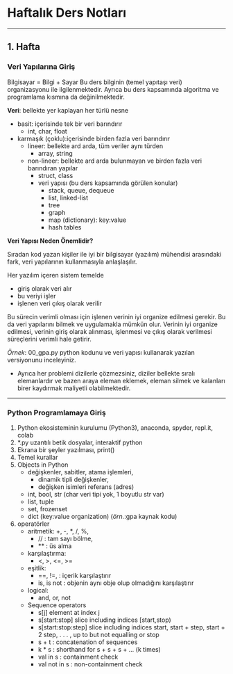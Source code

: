 # Haftalık Ders Notları
---
## 1. Hafta
### Veri Yapılarına Giriş
Bilgisayar = Bilgi + Sayar
Bu ders bilginin (temel yapıtaşı veri) organizasyonu ile ilgilenmektedir. Ayrıca bu ders kapsamında algoritma ve programlama kısmına da değinilmektedir.

**Veri**: bellekte yer kaplayan her türlü nesne

* basit: içerisinde tek bir veri barındırır
  * int, char, float
* karmaşık (çoklu):içerisinde birden fazla veri barındırır
  * lineer: bellekte ard arda, tüm veriler aynı türden
    * array, string
  * non-lineer: bellekte ard arda bulunmayan ve birden fazla veri barındıran yapılar
    * struct, class
    * veri yapısı (bu ders kapsamında görülen konular)
      * stack, queue, dequeue
      * list, linked-list
      * tree
      * graph
      * map (dictionary): key:value
      * hash tables

**Veri Yapısı Neden Önemlidir?**

Sıradan kod yazan kişiler ile iyi bir bilgisayar (yazılım) mühendisi arasındaki fark, veri yapılarının kullanmasıyla anlaşlaşılır. 

Her yazılım içeren sistem temelde 
* giriş olarak veri alır
* bu veriyi işler
* işlenen veri çıkış olarak verilir

Bu sürecin verimli olması için işlenen verinin iyi organize edilmesi gerekir. Bu da veri yapılarını bilmek ve uygulamakla mümkün olur. Verinin iyi organize edilmesi, verinin giriş olarak alınması, işlenmesi ve çıkış olarak verilmesi süreçlerini verimli hale getirir.

*Örnek*: 00_gpa.py python kodunu ve veri yapısı kullanarak yazılan versiyonunu inceleyiniz.

* Ayrıca her problemi dizilerle çözmezsiniz, diziler bellekte sıralı elemanlardır ve bazen araya eleman eklemek, eleman silmek ve kalanları birer kaydırmak maliyetli olabilmektedir.
---

### Python Programlamaya Giriş
1. Python ekosisteminin kurulumu (Python3), anaconda, spyder, repl.it, colab
1. *.py uzantılı betik dosyalar, interaktif python
1. Ekrana bir şeyler yazılması, print()
1. Temel kurallar
1. Objects in Python
   * değişkenler, sabitler, atama işlemleri, 
     * dinamik tipli değişkenler, 
     * değişken isimleri referans (adres)
   * int, bool, str (char veri tipi yok, 1 boyutlu str var)
   * list, tuple
   * set, frozenset
   * dict (key:value organization) (*örn.*:gpa kaynak kodu)
1. operatörler
   * aritmetik: +, -, *, /, %, 
     * // : tam sayı bölme, 
     * ** : üs alma
   * karşılaştırma: 
     * <, >, <=, >=
   * eşitlik:
     * ==, !=, : içerik karşılaştırır
     * is, is not : objenin aynı obje olup olmadığını karşılaştırır
   * logical:
     * and, or, not
   * Sequence operators
      * s[j] element at index j
      * s[start:stop] slice including indices [start,stop)
      * s[start:stop:step] slice including indices start, start + step, start + 2 step, . . . , up to but not equalling or stop
      * s + t : concatenation of sequences 
      * k * s : shorthand for s + s + s + ... (k times)
      * val in s      : containment check
      * val not in s  : non-containment check

